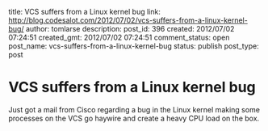 title: VCS suffers from a Linux kernel bug
link: http://blog.codesalot.com/2012/07/02/vcs-suffers-from-a-linux-kernel-bug/
author: tomlarse
description: 
post_id: 396
created: 2012/07/02 07:24:51
created_gmt: 2012/07/02 07:24:51
comment_status: open
post_name: vcs-suffers-from-a-linux-kernel-bug
status: publish
post_type: post

# VCS suffers from a Linux kernel bug

Just got a mail from Cisco regarding a bug in the Linux kernel making some processes on the VCS go haywire and create a heavy CPU load on the box.